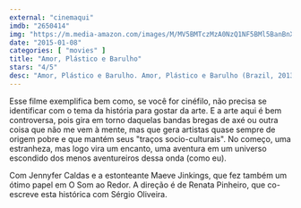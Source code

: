 ```yaml
---
external: "cinemaqui"
imdb: "2650414"
img: "https://m.media-amazon.com/images/M/MV5BMTczMzA0NzQ1NF5BMl5BanBnXkFtZTgwMDQ3Nzg1NjE@._V1_SY150_CR1,0,101,150_.jpg"
date: "2015-01-08"
categories: [ "movies" ]
title: "Amor, Plástico e Barulho"
stars: "4/5"
desc: "Amor, Plástico e Barulho. Amor, Plástico e Barulho (Brazil, 2013). Dirigido por Renata Pinheiro. Escrito por Sérgio Oliveira, Sérgio Oliveira, Renata Pinheiro, Renata Pinheiro, Renata Pinheiro. Com Jennyfer Caldas, Dedesso, Rodrigo García, Everton Gomes, Maeve Jinkings, Nash Laila, Paulo Michelotto, Leo Pyrata, Rodrigo Riszla."
---
```

Esse filme exemplifica bem como, se você for cinéfilo, não precisa se identificar com o tema da história para gostar da arte. E a arte aqui é bem controversa, pois gira em torno daquelas bandas bregas de axé ou outra coisa que não me vem à mente, mas que gera artistas quase sempre de origem pobre e que mantém seus "traços socio-culturais". No começo, uma estranheza, mas logo vira um encanto, uma aventura em um universo escondido dos menos aventureiros dessa onda (como eu).

Com Jennyfer Caldas e a estonteante Maeve Jinkings, que fez também um ótimo papel em O Som ao Redor. A direção é de Renata Pinheiro, que co-escreve esta histórica com Sérgio Oliveira.
